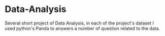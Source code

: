 # Data-Analysis
Several short project of Data Analysis, in each of the project's dataset I used python's Panda to answers a number of question related to the data.

